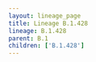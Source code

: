 ```yaml
---
layout: lineage_page
title: Lineage B.1.428
lineage: B.1.428
parent: B.1
children: ['B.1.428']
---
```

